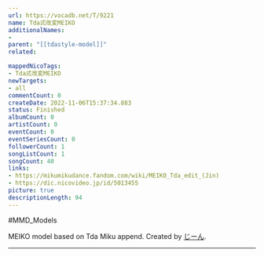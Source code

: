 ```yaml
---
url: https://vocadb.net/T/9221
name: Tda式改変MEIKO
additionalNames: 
- 
parent: "[[tdastyle-model]]"
related:

mappedNicoTags:
- Tda式改変MEIKO
newTargets:
- all
commentCount: 0
createDate: 2022-11-06T15:37:34.883
status: Finished
albumCount: 0
artistCount: 0
eventCount: 0
eventSeriesCount: 0
followerCount: 1
songListCount: 1
songCount: 40
links: 
- https://mikumikudance.fandom.com/wiki/MEIKO_Tda_edit_(Jin)
- https://dic.nicovideo.jp/id/5013455
picture: true
descriptionLength: 94
---
```


#MMD_Models

MEIKO model based on Tda Miku append. Created by [じーん](https://www.nicovideo.jp/user/7031671).

---

